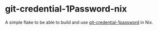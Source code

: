 # git-credential-1Password-nix

A simple flake to be able to build and use [git-credential-1password](https://github.com/ethrgeist/git-credential-1password) in Nix.
